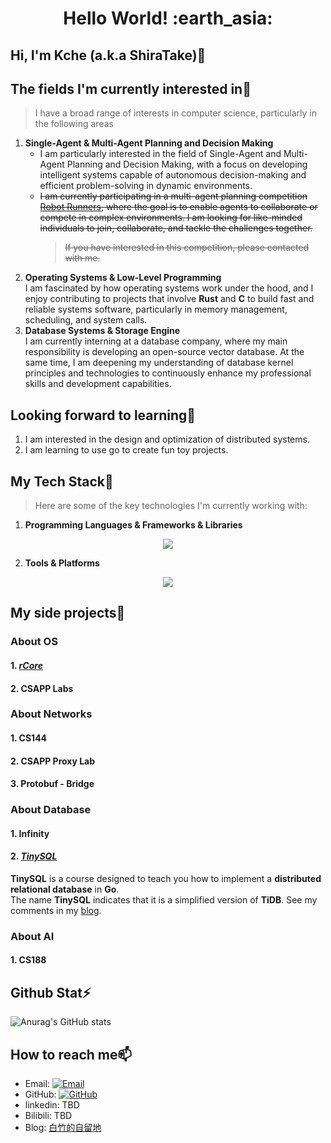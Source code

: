 <h1 align= "center"><b>Hello World! :earth_asia:</b></h1>


## Hi, I'm Kche (a.k.a ShiraTake)👋 

## The fields I'm currently interested in💬
>  I have a broad range of interests in computer science, particularly in the following areas
1. **Single-Agent & Multi-Agent Planning and Decision Making**  
   - I am particularly interested in the field of Single-Agent and Multi-Agent Planning and Decision Making, with a focus on developing intelligent systems capable of autonomous decision-making and efficient problem-solving in dynamic environments.
   - ~~I am currently participating in a multi-agent planning competition [Robot Runners](https://www.leagueofrobotrunners.org/), where the goal is to enable agents to collaborate or compete in complex environments. I am looking for like-minded individuals to join, collaborate, and tackle the challenges together.~~
     > ~~If you have interested in this competition, please contacted with me.~~
2. **Operating Systems & Low-Level Programming**  
   I am fascinated by how operating systems work under the hood, and I enjoy contributing to projects that involve **Rust** and **C** to build fast and reliable systems software, particularly in memory management, scheduling, and system calls.
3. **Database Systems & Storage Engine**  
   I am currently interning at a database company, where my main responsibility is developing an open-source vector database. At the same time, I am deepening my understanding of database kernel principles and technologies to continuously enhance my professional skills and development capabilities.

## Looking forward to learning🌱
   1. I am interested in the design and optimization of distributed systems.
   2. I am learning to use go to create fun toy projects.
## My Tech Stack🔧
> Here are some of the key technologies I'm currently working with:

1. **Programming Languages & Frameworks & Libraries**  
<p align="center">
  <a href="https://skillicons.dev">
    <img src="https://skillicons.dev/icons?i=rust,python,c,cpp,go,mysql,r,matlab,html,css,js,ts,pytorch,md" />
  </a>
</p>

2. **Tools & Platforms**  
<p align="center">
  <a href="https://skillicons.dev">
    <img src="https://skillicons.dev/icons?i=linux,docker,cmake,git,vscode,ubuntu,anaconda,ros,powershell,github,idea,clion" />
  </a>
</p>

## My side projects🤔
### About OS
#### 1. *[rCore](https://github.com/LearningOS/2024a-rcore-kche0169)*
#### 2. CSAPP Labs
### About Networks
#### 1. CS144
#### 2. CSAPP Proxy Lab
#### 3. Protobuf - Bridge
### About Database
#### 1. Infinity
#### 2. *[TinySQL](https://github.com/kche0169/tinyKcheSQL)*

**TinySQL** is a course designed to teach you how to implement a **distributed relational database** in **Go**.  
The name **TinySQL** indicates that it is a simplified version of **TiDB**. See my comments in my [blog](https://shiratakes-o.gitbook.io/shiratakes-o/guan-yu-shu-ju-ku-he-da-shu-ju-de-za-tan/shu-ju-ku-xue-xi-xiang-mu-ce-ping-tinysql-shi-fou-zhi-de-tui-jian).

### About AI
#### 1. CS188
## Github Stat⚡
![Anurag's GitHub stats](https://github-readme-stats.vercel.app/api?username=kche0169&theme=graywhite&show_icons=true)
## How to reach me📫
- Email: [![Email](https://img.shields.io/badge/Gmail-D14836?style=flat-square&logo=gmail&logoColor=white)](mailto:shiratakekanpakuji@gmail.com)
- GitHub: [![GitHub](https://img.shields.io/badge/GitHub-grey?logo=github)](https://github.com/kche0169)
- linkedin: TBD
- Bilibili: TBD
- Blog: [白竹的自留地](https://kche0169.github.io/)
<!--
**kche0169/kche0169** is a ✨ _special_ ✨ repository because its `README.md` (this file) appears on your GitHub profile.

Here are some ideas to get you started:

- 🔭 I’m currently working on ...
- 🌱 I’m currently learning ...
- 👯 I’m looking to collaborate on ...
- 🤔 I’m looking for help with ...
- 💬 Ask me about ...
- 📫 How to reach me: ...
- 😄 Pronouns: ...
- ⚡ Fun fact: ...
-->

